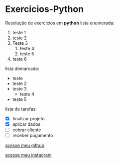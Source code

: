 # Exercicios-Python
 Resolução de exercicios em **python**
lista enumerada:
1. teste 1
2. teste 2
3. Teste 3
   1. teste 4
   2. teste 5
1. teste 6

lista demarcada:
* teste
* teste 2
* teste 3
   * teste 4
* teste 5

lista de tarefas:
- [x] finalizar projeto
- [x] aplicar dados
- [ ] cobrar cliente
- [ ] receber pagamento

[acesse meu github](https://Miguelsousaw.github.io)

[acesse meu instagram](https://miguelsousx.instagram.io)

